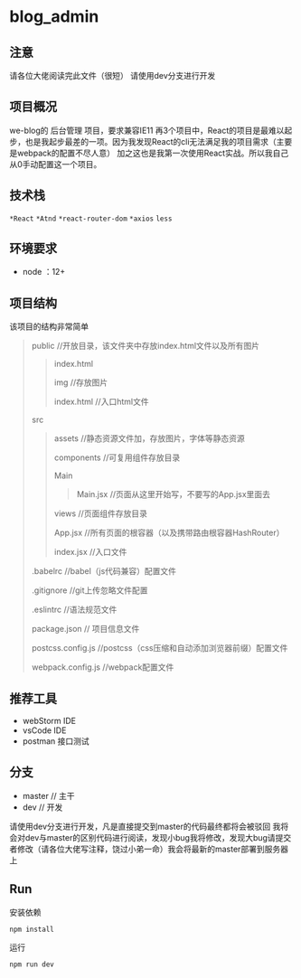 # blog_admin


## 注意

请各位大佬阅读完此文件（很短） 请使用dev分支进行开发

## 项目概况

we-blog的 后台管理 项目，要求兼容IE11
再3个项目中，React的项目是最难以起步，也是我起步最差的一项。因为我发现React的cli无法满足我的项目需求（主要是webpack的配置不尽人意）
加之这也是我第一次使用React实战。所以我自己从0手动配置这一个项目。

## 技术栈

`*React` 	 `*Atnd`  	`*react-router-dom`	  `*axios`    `less`

## 环境要求
   + node ：12+


## 项目结构
该项目的结构非常简单

> public 	//开放目录，该文件夹中存放index.html文件以及所有图片
> >
> > index.html
> >
> > img     //存放图片
> >
> > index.html  //入口html文件
>
> src
>
> > assets 	//静态资源文件加，存放图片，字体等静态资源
> >
> > components  //可复用组件存放目录
> >
> > Main
> > >
> > > Main.jsx      //页面从这里开始写，不要写的App.jsx里面去
> >
> > views //页面组件存放目录
> >
> > App.jsx     //所有页面的根容器（以及携带路由根容器HashRouter）
> >
> > index.jsx  //入口文件
>
> .babelrc   //babel（js代码兼容）配置文件
>
> .gitignore    //git上传忽略文件配置
>
> .eslintrc   //语法规范文件
>
> package.json 	// 项目信息文件
>
> postcss.config.js     //postcss（css压缩和自动添加浏览器前缀）配置文件
>
> webpack.config.js     //webpack配置文件

## 推荐工具

- webStorm	IDE
- vsCode IDE
- postman 接口测试

## 分支

- master // 主干
- dev // 开发

请使用dev分支进行开发，凡是直接提交到master的代码最终都将会被驳回 我将会对dev与master的区别代码进行阅读，发现小bug我将修改，发现大bug请提交者修改（请各位大佬写注释，饶过小弟一命）我会将最新的master部署到服务器上

## Run

安装依赖

```shell
npm install
```

运行

```shell
npm run dev
```

